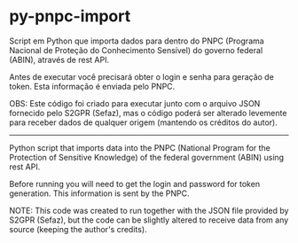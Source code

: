 # py-pnpc-import
Script em Python que importa dados para dentro do PNPC (Programa Nacional de Proteção do Conhecimento Sensível) do governo federal (ABIN), através de rest API.

Antes de executar você precisará obter o login e senha para geração de token. Esta informação é enviada pelo PNPC.

OBS: Este código foi criado para executar junto com o arquivo JSON fornecido pelo S2GPR (Sefaz), mas o código poderá ser alterado levemente para receber dados de qualquer origem (mantendo os créditos do autor).

------------------------------------------------------------

Python script that imports data into the PNPC (National Program for the Protection of Sensitive Knowledge) of the federal government (ABIN) using rest API.

Before running you will need to get the login and password for token generation. This information is sent by the PNPC.

NOTE: This code was created to run together with the JSON file provided by S2GPR (Sefaz), but the code can be slightly altered to receive data from any source (keeping the author's credits).
